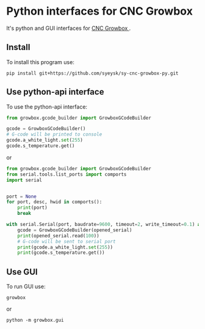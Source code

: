 # Python interfaces for CNC Growbox

It's python and GUI interfaces for [CNC Growbox ](https://github.com/syeysk/sy-cnc-growbox).

## Install

To install this program use:

```shell
pip install git+https://github.com/syeysk/sy-cnc-growbox-py.git
```

## Use python-api interface

To use the python-api interface:

```python
from growbox.gcode_builder import GrowboxGCodeBuilder

gcode = GrowboxGCodeBuilder()
# G-code will be printed to console
gcode.a_white_light.set(255) 
gcode.s_temperature.get() 
```

or

```python
from growbox.gcode_builder import GrowboxGCodeBuilder
from serial.tools.list_ports import comports
import serial


port = None
for port, desc, hwid in comports():
    print(port)
    break

with serial.Serial(port, baudrate=9600, timeout=2, write_timeout=0.1) as opened_serial:
    gcode = GrowboxGCodeBuilder(opened_serial)
    print(opened_serial.read(100))
    # G-code will be sent to serial port
    print(gcode.a_white_light.set(255))
    print(gcode.s_temperature.get())
```

## Use GUI

To run GUI use:

```shell
growbox
```

or 

```shell
python -m growbox.gui
```
